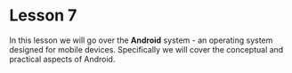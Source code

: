 # Lesson 7

In this lesson we will go over the **Android** system - an operating system designed for mobile devices. Specifically we will cover the conceptual and practical aspects of Android.
